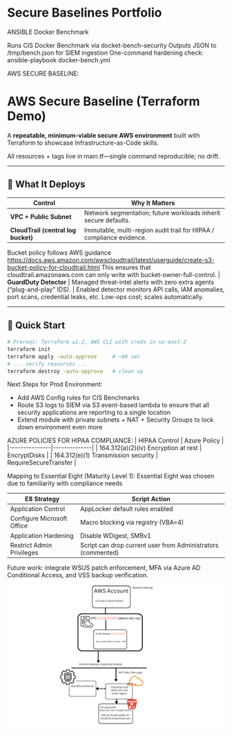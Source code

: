# Secure Baselines Portfolio
ANSIBLE Docker Benchmark

Runs CIS Docker Benchmark via docket-bench-security
Outputs JSON to /tmp/bench.json for SIEM ingestion
One-command hardening check: ansible-playbook docker-bench.yml



AWS SECURE BASELINE:
# AWS Secure Baseline (Terraform Demo)

A **repeatable, minimum-viable secure AWS environment** built with Terraform to showcase Infrastructure-as-Code skills.

All resources + tags live in main.tf—single command reproducible; no drift.

---

## 🔐 What It Deploys

| Control | Why It Matters |
|---------|----------------|
| **VPC + Public Subnet** | Network segmentation; future workloads inherit secure defaults. | 
| **CloudTrail (central log bucket)** | Immutable, multi-region audit trail for HIPAA / compliance evidence. | CloudTrail → S3
Bucket policy follows AWS guidance
https://docs.aws.amazon.com/awscloudtrail/latest/userguide/create-s3-bucket-policy-for-cloudtrail.html
This ensures that cloudtrail.amazonaws.com can only write with bucket-owner-full-control.
| **GuardDuty Detector** | Managed threat-intel alerts with zero extra agents (“plug-and-play” IDS). | Enabled detector monitors API calls, IAM anomalies, port scans, credential leaks, etc.
Low-ops cost; scales automatically.


---

## 🚀 Quick Start

```bash
# Prereqs: Terraform ≥1.2, AWS CLI with creds in us-east-2
terraform init
terraform apply -auto-approve     # ~60 sec
# ... verify resources ...
terraform destroy -auto-approve   # clean up
```

Next Steps for Prod Environment:
- Add AWS Config rules for CIS Benchmarks
- Route S3 logs to SIEM via S3 event-based lambda to ensure that all security applications are      reporting to a single location
- Extend module with private subnets + NAT + Security Groups to lock down environment even more


AZURE POLICIES FOR HIPAA COMPLIANCE:
| HIPAA Control | Azure Policy |
|---------------|--------------|
| 164.312(a)(2)(iv) Encryption at rest | EncryptDisks |
| 164.312(e)(1) Transmission security | RequireSecureTransfer |


Mapping to Essential Eight (Maturity Level 1): Essential Eight was chosen due to familiarity with compliance needs

| E8 Strategy                | Script Action                         |
|----------------------------|--------------------------------------|
| Application Control        | AppLocker default rules enabled      |
| Configure Microsoft Office | Macro blocking via registry (VBA=4)  |
| Application Hardening      | Disable WDigest, SMBv1               |
| Restrict Admin Privileges  | Script can drop current user from Administrators (commented) |

Future work: integrate WSUS patch enforcement, MFA via Azure AD Conditional Access, and VSS backup verification.


![alt text](arch.png)